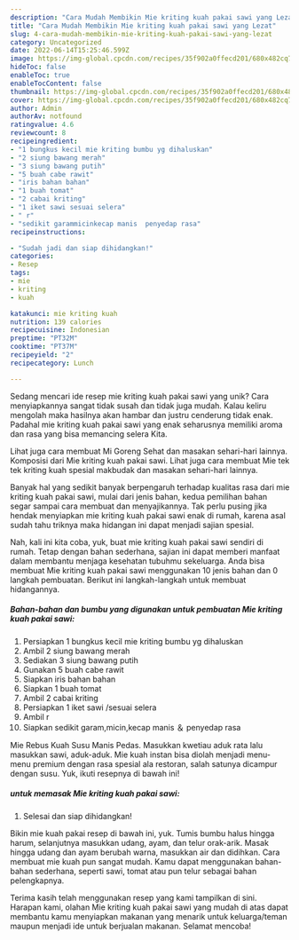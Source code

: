 ```yaml
---
description: "Cara Mudah Membikin Mie kriting kuah pakai sawi yang Lezat"
title: "Cara Mudah Membikin Mie kriting kuah pakai sawi yang Lezat"
slug: 4-cara-mudah-membikin-mie-kriting-kuah-pakai-sawi-yang-lezat
category: Uncategorized
date: 2022-06-14T15:25:46.599Z
image: https://img-global.cpcdn.com/recipes/35f902a0ffecd201/680x482cq70/mie-kriting-kuah-pakai-sawi-foto-resep-utama.jpg
hideToc: false
enableToc: true
enableTocContent: false
thumbnail: https://img-global.cpcdn.com/recipes/35f902a0ffecd201/680x482cq70/mie-kriting-kuah-pakai-sawi-foto-resep-utama.jpg
cover: https://img-global.cpcdn.com/recipes/35f902a0ffecd201/680x482cq70/mie-kriting-kuah-pakai-sawi-foto-resep-utama.jpg
author: Admin
authorAv: notfound
ratingvalue: 4.6
reviewcount: 8
recipeingredient:
- "1 bungkus kecil mie kriting bumbu yg dihaluskan"
- "2 siung bawang merah"
- "3 siung bawang putih"
- "5 buah cabe rawit"
- "iris bahan bahan"
- "1 buah tomat"
- "2 cabai kriting"
- "1 iket sawi sesuai selera"
- " r"
- "sedikit garammicinkecap manis  penyedap rasa"
recipeinstructions:

- "Sudah jadi dan siap dihidangkan!"
categories:
- Resep
tags:
- mie
- kriting
- kuah

katakunci: mie kriting kuah 
nutrition: 139 calories
recipecuisine: Indonesian
preptime: "PT32M"
cooktime: "PT37M"
recipeyield: "2"
recipecategory: Lunch

---
```





Sedang mencari ide resep mie kriting kuah pakai sawi yang unik? Cara menyiapkannya sangat tidak susah dan tidak juga mudah. Kalau keliru mengolah maka hasilnya akan hambar dan justru cenderung tidak enak. Padahal mie kriting kuah pakai sawi yang enak seharusnya memiliki aroma dan rasa yang bisa memancing selera Kita.





Lihat juga cara membuat Mi Goreng Sehat dan masakan sehari-hari lainnya. Komposisi dari Mie kriting kuah pakai sawi. Lihat juga cara membuat Mie tek tek kriting kuah spesial makbudak dan masakan sehari-hari lainnya.

Banyak hal yang sedikit banyak berpengaruh terhadap kualitas rasa dari mie kriting kuah pakai sawi, mulai dari jenis bahan, kedua pemilihan bahan segar sampai cara membuat dan menyajikannya. Tak perlu pusing jika hendak menyiapkan mie kriting kuah pakai sawi enak di rumah, karena asal sudah tahu triknya maka hidangan ini dapat menjadi sajian spesial.






Nah, kali ini kita coba, yuk, buat mie kriting kuah pakai sawi sendiri di rumah. Tetap dengan bahan sederhana, sajian ini dapat memberi manfaat dalam membantu menjaga kesehatan tubuhmu sekeluarga. Anda bisa membuat Mie kriting kuah pakai sawi menggunakan 10 jenis bahan dan 0 langkah pembuatan. Berikut ini langkah-langkah untuk membuat hidangannya.

<!--inarticleads1-->

##### Bahan-bahan dan bumbu yang digunakan untuk pembuatan Mie kriting kuah pakai sawi:

1. Persiapkan 1 bungkus kecil mie kriting bumbu yg dihaluskan
1. Ambil 2 siung bawang merah
1. Sediakan 3 siung bawang putih
1. Gunakan 5 buah cabe rawit
1. Siapkan iris bahan bahan
1. Siapkan 1 buah tomat
1. Ambil 2 cabai kriting
1. Persiapkan 1 iket sawi /sesuai selera
1. Ambil  r
1. Siapkan sedikit garam,micin,kecap manis ＆ penyedap rasa


Mie Rebus Kuah Susu Manis Pedas. Masukkan kwetiau aduk rata lalu masukkan sawi, aduk-aduk. Mie kuah instan bisa diolah menjadi menu-menu premium dengan rasa spesial ala restoran, salah satunya dicampur dengan susu. Yuk, ikuti resepnya di bawah ini! 

<!--inarticleads2-->

#####  untuk memasak Mie kriting kuah pakai sawi:


1. Selesai dan siap dihidangkan!

Bikin mie kuah pakai resep di bawah ini, yuk. Tumis bumbu halus hingga harum, selanjutnya masukkan udang, ayam, dan telur orak-arik. Masak hingga udang dan ayam berubah warna, masukkan air dan didihkan. Cara membuat mie kuah pun sangat mudah. Kamu dapat menggunakan bahan-bahan sederhana, seperti sawi, tomat atau pun telur sebagai bahan pelengkapnya. 

Terima kasih telah menggunakan resep yang kami tampilkan di sini. Harapan kami, olahan Mie kriting kuah pakai sawi yang mudah di atas dapat membantu kamu menyiapkan makanan yang menarik untuk keluarga/teman maupun menjadi ide untuk berjualan makanan. Selamat mencoba!
